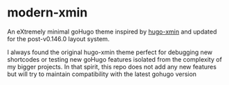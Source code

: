 # modern-xmin

An eXtremely minimal goHugo theme inspired by [hugo-xmin](https://github.com/yihui/hugo-xmin) and updated for the post-v0.146.0 layout system.

I always found the original hugo-xmin theme perfect for debugging new shortcodes or testing new goHugo features isolated from the complexity of my bigger projects. In that spirit, this repo does not add any new features but will try to maintain compatibility with the latest gohugo version

